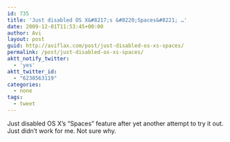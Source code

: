 ```yaml
---
id: 735
title: 'Just disabled OS X&#8217;s &#8220;Spaces&#8221; …'
date: 2009-12-01T11:53:45+00:00
author: Avi
layout: post
guid: http://aviflax.com/post/just-disabled-os-xs-spaces/
permalink: /post/just-disabled-os-xs-spaces/
aktt_notify_twitter:
  - 'yes'
aktt_twitter_id:
  - "6238563119"
categories:
  - none
tags:
  - tweet
---
```

Just disabled OS X&#8217;s &#8220;Spaces&#8221; feature after yet another attempt to try it out. Just didn&#8217;t work for me. Not sure why.